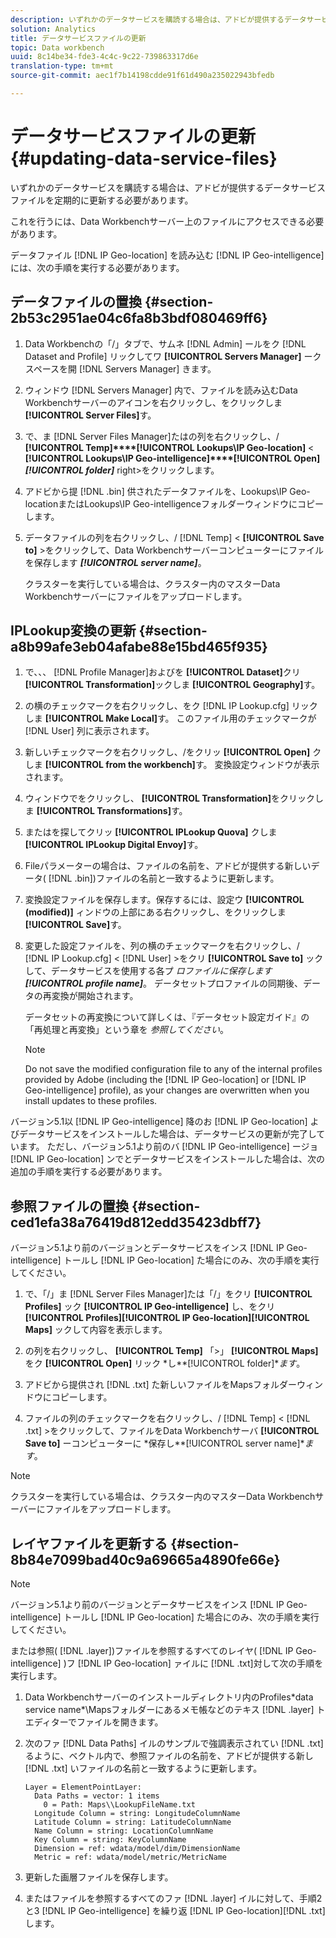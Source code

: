 ```yaml
---
description: いずれかのデータサービスを購読する場合は、アドビが提供するデータサービスファイルを定期的に更新する必要があります。
solution: Analytics
title: データサービスファイルの更新
topic: Data workbench
uuid: 8c14be34-fde3-4c4c-9c22-739863317d6e
translation-type: tm+mt
source-git-commit: aec1f7b14198cdde91f61d490a235022943bfedb

---
```



# データサービスファイルの更新{#updating-data-service-files}

いずれかのデータサービスを購読する場合は、アドビが提供するデータサービスファイルを定期的に更新する必要があります。

これを行うには、Data Workbenchサーバー上のファイルにアクセスできる必要があります。

データファイル [!DNL IP Geo-location] を読み込む [!DNL IP Geo-intelligence] には、次の手順を実行する必要があります。

## データファイルの置換 {#section-2b53c2951ae04c6fa8b3bdf080469ff6}

1. Data Workbenchの「/」タブで、サムネ [!DNL Admin] ールをク [!DNL Dataset and Profile] リックしてワ **[!UICONTROL Servers Manager]** ークスペースを開 [!DNL Servers Manager] きます。

1. ウィンドウ [!DNL Servers Manager] 内で、ファイルを読み込むData Workbenchサーバーのアイコンを右クリックし、をクリックしま **[!UICONTROL Server Files]**&#x200B;す。

1. で、ま [!DNL Server Files Manager]たはの列を右クリックし、/ **[!UICONTROL Temp]****[!UICONTROL Lookups\IP Geo-location]** &lt; **[!UICONTROL Lookups\IP Geo-intelligence]****[!UICONTROL Open]*****[!UICONTROL folder]*** right>をクリックします。

1. アドビから提 [!DNL .bin] 供されたデータファイルを、Lookups\IP Geo-locationまたはLookups\IP Geo-intelligenceフォルダーウィンドウにコピーします。
1. データファイルの列を右クリックし、/ [!DNL Temp] &lt; **[!UICONTROL Save to]** >をクリックして、Data Workbenchサーバーコンピューターにファイルを保存します ***[!UICONTROL server name]***。

   クラスターを実行している場合は、クラスター内のマスターData Workbenchサーバーにファイルをアップロードします。

## IPLookup変換の更新 {#section-a8b99afe3eb04afabe88e15bd465f935}

1. で、、、 [!DNL Profile Manager]およびを **[!UICONTROL Dataset]**&#x200B;クリ **[!UICONTROL Transformation]**&#x200B;ックしま **[!UICONTROL Geography]**&#x200B;す。

1. の横のチェックマークを右クリックし、をク [!DNL IP Lookup.cfg] リックしま **[!UICONTROL Make Local]**&#x200B;す。 このファイル用のチェックマークが [!DNL User] 列に表示されます。

1. 新しいチェックマークを右クリックし、/をクリッ **[!UICONTROL Open]** クしま **[!UICONTROL from the workbench]**&#x200B;す。 変換設定ウィンドウが表示されます。

1. ウィンドウでをクリックし、 **[!UICONTROL Transformation]**&#x200B;をクリックしま **[!UICONTROL Transformations]**&#x200B;す。

1. またはを探してクリッ **[!UICONTROL IPLookup Quova]** クしま **[!UICONTROL IPLookup Digital Envoy]**&#x200B;す。

1. Fileパラメーターの場合は、ファイルの名前を、アドビが提供する新しいデータ( [!DNL .bin])ファイルの名前と一致するように更新します。
1. 変換設定ファイルを保存します。保存するには、設定ウ **[!UICONTROL (modified)]** ィンドウの上部にある右クリックし、をクリックしま **[!UICONTROL Save]**&#x200B;す。

1. 変更した設定ファイルを、列の横のチェックマークを右クリックし、/ [!DNL IP Lookup.cfg] &lt; [!DNL User] >をクリ **[!UICONTROL Save to]** ックして、データサービスを使用する各プ *ロファイルに保存します&#x200B;**[!UICONTROL profile name]***。 データセットプロファイルの同期後、データの再変換が開始されます。

   データセットの再変換について詳しくは、『データセット設定ガイド』の「再処理と再変換」という章を *参照してください*。

   >[!NOTE]
   >
   >Do not save the modified configuration file to any of the internal profiles provided by Adobe (including the [!DNL IP Geo-location] or [!DNL IP Geo-intelligence] profile), as your changes are overwritten when you install updates to these profiles.

バージョン5.1以 [!DNL IP Geo-intelligence] 降のお [!DNL IP Geo-location] よびデータサービスをインストールした場合は、データサービスの更新が完了しています。 ただし、バージョン5.1より前のバ [!DNL IP Geo-intelligence] ージョ [!DNL IP Geo-location] ンでとデータサービスをインストールした場合は、次の追加の手順を実行する必要があります。

## 参照ファイルの置換 {#section-ced1efa38a76419d812edd35423dbff7}

バージョン5.1より前のバージョンとデータサービスをインス [!DNL IP Geo-intelligence] トールし [!DNL IP Geo-location] た場合にのみ、次の手順を実行してください。

1. で、「/」ま [!DNL Server Files Manager]たは「/」をクリ **[!UICONTROL Profiles]** ック **[!UICONTROL IP Geo-intelligence]** し、をクリ **[!UICONTROL Profiles]****[!UICONTROL IP Geo-location]****[!UICONTROL Maps]** ックして内容を表示します。

1. の列を右クリックし、 **[!UICONTROL Temp]** 「>」 **[!UICONTROL Maps]** をク **[!UICONTROL Open]** リック *し&#x200B;**[!UICONTROL folder]**ます*。

1. アドビから提供され [!DNL .txt] た新しいファイルをMapsフォルダーウィンドウにコピーします。
1. ファイルの列のチェックマークを右クリックし、/ [!DNL Temp] &lt; [!DNL .txt] >をクリックして、ファイルをData Workbenchサーバ **[!UICONTROL Save to]** ーコンピューターに *保存し&#x200B;**[!UICONTROL server name]**ます*。

>[!NOTE]
>
>クラスターを実行している場合は、クラスター内のマスターData Workbenchサーバーにファイルをアップロードします。

## レイヤファイルを更新する {#section-8b84e7099bad40c9a69665a4890fe66e}

>[!NOTE]
>
>バージョン5.1より前のバージョンとデータサービスをインス [!DNL IP Geo-intelligence] トールし [!DNL IP Geo-location] た場合にのみ、次の手順を実行してください。

または参照( [!DNL .layer])ファイルを参照するすべてのレイヤ( [!DNL IP Geo-intelligence] )フ [!DNL IP Geo-location] ァイルに [!DNL .txt]対して次の手順を実行します。

1. Data Workbenchサーバーのインストールディレクトリ内のProfiles\*data service name*\Mapsフォルダーにあるメモ帳などのテキス [!DNL .layer] トエディターでファイルを開きます。

1. 次のファ [!DNL Data Paths] イルのサンプルで強調表示されてい [!DNL .txt] るように、ベクトル内で、参照ファイルの名前を、アドビが提供する新し [!DNL .txt] いファイルの名前と一致するように更新します。

   ```
   Layer = ElementPointLayer:
     Data Paths = vector: 1 items
       0 = Path: Maps\\LookupFileName.txt
     Longitude Column = string: LongitudeColumnName
     Latitude Column = string: LatitudeColumnName
     Name Column = string: LocationColumnName
     Key Column = string: KeyColumnName
     Dimension = ref: wdata/model/dim/DimensionName
     Metric = ref: wdata/model/metric/MetricName
   ```

1. 更新した画層ファイルを保存します。
1. またはファイルを参照するすべてのファ [!DNL .layer] イルに対して、手順2と3 [!DNL IP Geo-intelligence] を繰り返 [!DNL IP Geo-location][!DNL .txt] します。

